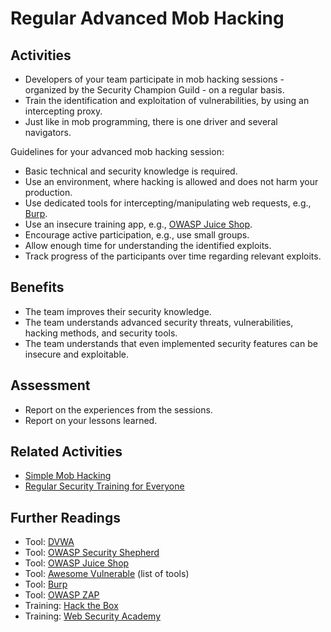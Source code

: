 # Regular Advanced Mob Hacking

## Activities

- Developers of your team participate in mob hacking sessions - organized by the Security Champion Guild - on a regular basis.
- Train the identification and exploitation of vulnerabilities, by using an intercepting proxy.
- Just like in mob programming, there is one driver and several navigators.

Guidelines for your advanced mob hacking session:
- Basic technical and security knowledge is required.
- Use an environment, where hacking is allowed and does not harm your production.
- Use dedicated tools for intercepting/manipulating web requests, e.g., [Burp](https://portswigger.net/burp).
- Use an insecure training app, e.g., [OWASP Juice Shop](https://owasp.org/www-project-juice-shop/).
- Encourage active participation, e.g., use small groups.
- Allow enough time for understanding the identified exploits.
- Track progress of the participants over time regarding relevant exploits.

## Benefits

- The team improves their security knowledge.
- The team understands advanced security threats, vulnerabilities, hacking methods, and security tools.
- The team understands that even implemented security features can be insecure and exploitable.

## Assessment

- Report on the experiences from the sessions.
- Report on your lessons learned.

## Related Activities

- [Simple Mob Hacking](../yellow/simple-mob-hacking.md)
- [Regular Security Training for Everyone](../orange/regular-security-training-for-everyone.md)

## Further Readings

- Tool: [DVWA](https://dvwa.co.uk/)
- Tool: [OWASP Security Shepherd](https://owasp.org/www-project-security-shepherd/)
- Tool: [OWASP Juice Shop](https://owasp.org/www-project-juice-shop/)
- Tool: [Awesome Vulnerable](https://github.com/kaiiyer/awesome-vulnerable) (list of tools)
- Tool: [Burp](https://portswigger.net/burp)
- Tool: [OWASP ZAP](https://www.zaproxy.org/)
- Training: [Hack the Box](https://www.hackthebox.eu/)
- Training: [Web Security Academy](https://portswigger.net/web-security)
